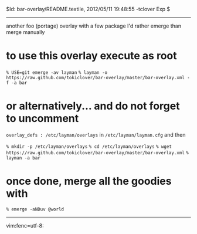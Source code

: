 $Id: bar-overlay/README.textile, 2012/05/11 19:48:55 -tclover Exp $

---

another foo (portage) overlay with a few package I'd rather emerge than merge manually

# to use this overlay execute as root

`% USE=git emerge -av layman`
`% layman -o https://raw.github.com/tokiclover/bar-overlay/master/bar-overlay.xml -f -a bar`

# or alternatively... and do not forget to uncomment 

`overlay_defs : /etc/layman/overlays` in `/etc/layman/layman.cfg` and then

`% mkdir -p /etc/layman/overlays`
`% cd /etc/layman/overlays`
`% wget https://raw.github.com/tokiclover/bar-overlay/master/bar-overlay.xml`
`% layman -a bar`

# once done, merge all the goodies with

`% emerge -aNDuv @world`

---

vim:fenc=utf-8:
